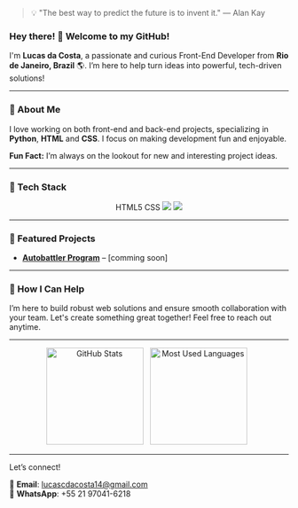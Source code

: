 > 💡 "The best way to predict the future is to invent it." — Alan Kay


### Hey there! 👋 Welcome to my GitHub!

I'm **Lucas da Costa**, a passionate and curious Front-End Developer from **Rio de Janeiro, Brazil** 🌎. I’m here to help turn ideas into powerful, tech-driven solutions!

---

### 🚀 About Me

I love working on both front-end and back-end projects, specializing in **Python**, **HTML** and **CSS**. I focus on making development fun and enjoyable.

**Fun Fact:** I’m always on the lookout for new and interesting project ideas.

---

### 🔧 Tech Stack

<p align="center"> HTML5 CSS <img src="https://img.shields.io/badge/JavaScript-F7DF1E?style=for-the-badge&logo=javascript&logoColor=black" /> <img src="https://img.shields.io/badge/Python-3776AB?style=for-the-badge&logo=python&logoColor=white" /> </p>

---

### 🌟 Featured Projects
- [**Autobattler Program**](#) – [comming soon]

---

### 🤝 How I Can Help

I’m here to build robust web solutions and ensure smooth collaboration with your team. Let's create something great together! Feel free to reach out anytime.

---

<p align="center">
    <img height=175 alt="GitHub Stats" src="https://github-readme-stats.vercel.app/api?username=bos21001&show_icons=true&count_private=true&theme=dark" />&nbsp;&nbsp;
    <img height=175 alt="Most Used Languages" src="https://github-readme-stats.vercel.app/api/top-langs/?username=bos21001&layout=compact&theme=dark" />&nbsp;&nbsp;
</p>

---

Let’s connect!

📧 **Email**: lucascdacosta14@gmail.com  
📱 **WhatsApp**: +55 21 97041-6218


